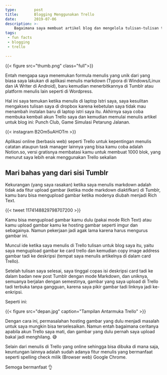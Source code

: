 ```yaml
---
type:        post
title:       Blogging Menggunakan Trello
date:        2019-07-06
description: >-
    Bagaimana saya membuat artikel blog dan mengelola tulisan-tulisan tersebut di Trello.
tags:
 - fun facts
 - blogging
 - trello
 
---
```


{{< figure
    src="thumb.png" class="full">}}

Entah mengapa saya menemukan formula menulis yang unik dari yang biasa saya lakukan di aplikasi menulis markdown (Typora di Windows/Linux dan iA Writer di Android), baru kemudian menerbitkannya di Tumblr atau platform menulis lain seperti di Wordpress.

Hal ini saya temukan ketika menulis di laptop Istri saya, saya kesulitan mengakses tulisan saya di dropbox karena kebetulan saya tidak mau menambah instalan baru di laptop istri saya itu. Akhirnya saya coba membuka kembali akun Trello saya dan kemudian memulai menulis artikel untuk blog ini: Punch Club, Game Simulasi Petarung Jalanan.

{{< instagram B2Om5uAHOTm >}}

Aplikasi online (berbasis web) seperti Trello untuk kepentingan menulis catatan ataupun task manager lainnya yang bisa kamu coba adalah Notion.so, versi gratisnya membatasi kamu untuk membuat 1000 blok, yang menurut saya lebih enak menggunakan Trello sekalian

## Mari bahas yang dari sisi Tumblr
Kekurangan (yang saya rasakan) ketika saya menulis markdown adalah tidak ada fitur upload gambar (ketika mode markdown diaktifkan) di Tumblr, kamu baru bisa mengupload gambar ketika modenya diubah menjadi Rich Text.

{{< tweet 1174148829798707200 >}}

Kamu bisa mengupload gambar kamu dulu (pakai mode Rich Text) atau kamu upload gambar kamu ke hosting gambar seperti imgur dan sebagainya. Namun pekerjaan jadi agak lama karena harus mengurus gambar ini.

Muncul ide ketika saya menulis di Trello tulisan untuk blog saya itu, yaitu saya mengupload gambar ke card trello dan kemudian copy image address gambar tadi ke deskripsi (tempat saya menulis artikelnya di dalam card Trello).

Setelah tulisan saya selesai, saya tinggal copas isi deskripsi card tadi ke dalam badan new post Tumblr dengan mode Markdown, dan uniknya, semuanya berjalan dengan semestinya, gambar yang saya upload di Trello tadi terbuka tanpa gangguan, karena saya pikir gambar tadi linknya jadi ke-enkripsi.

Seperti ini:

{{< figure
    src="depan.jpg"
    caption="Tampilan Antarmuka Trello" >}}

Dengan cara ini, permasalahan hosting gambar yang dulu menjadi masalah untuk saya mungkin bisa terselesaikan. Namun entah bagaimana ceritanya apabila akun Trello saya mati, dan gambar yang dulu pernah saya upload bakal jadi menghilang. 😅

Selain dari menulis di Trello yang online sehingga bisa dibuka di mana saja, keuntungan lainnya adalah sudah adanya fitur menulis yang bermanfaat seperti spelling check milik (Browser web) Google Chrome.

Semoga bermanfaat 👌
